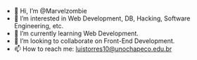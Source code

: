 - 👋 Hi, I’m @Marvelzombie
- 👀 I’m interested in Web Development, DB, Hacking, Software Engineering, etc.
- 🌱 I’m currently learning Web Development.
- 💞️ I’m looking to collaborate on Front-End Development.
- 📫 How to reach me: luistorres10@unochapeco.edu.br

<!---
Marvelzombie/Marvelzombie is a ✨ special ✨ repository because its `README.md` (this file) appears on your GitHub profile.
You can click the Preview link to take a look at your changes.
--->
